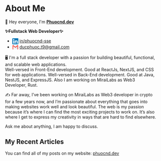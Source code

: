 # About Me

👋 Hey everyone, I'm <b>[Phuocnd.dev](https://phuocnd.xyz)</b> <br>

<b>✨Fullstack Web Developer✨</b>

- <img align="center" src="./images/icon/linkedin.png" title = "Twitter" alt="" height="20" /> [in/phuocnd-sse](https://www.linkedin.com/in/phuocnd-sse/) 
- <img align="center" src="./images/icon/mail.webp" title = "Twitter" alt="" height="20" /> ducphuoc.t9@gmail.com

🖥️ I'm a full stack developer with a passion for building beautiful, functional, and scalable web applications. <br>
Well-versed in Front-End development. Good at ReactJs, NextJS, and CSS for web applications.
Well-versed in Back-End development. Good at Java, NestJS, and ExpressJS.
Also I am working on MiraiLabs as Web3 Developer, Rust. 

✍️ Far away, I’ve been working on MiraiLabs as Web3 developer in crypto for a few years now, and I’m passionate about everything that goes into making websites work well and look beautiful. The web is my passion because it’s where I can find the most exciting projects to work on. It’s also where I get to express my creativity in ways that are hard to find elsewhere.

Ask me about anything, I am happy to discuss.

## My Recent Articles

You can find all of my posts on my website: [phuocnd.dev](https://phuocnd.xyz)
